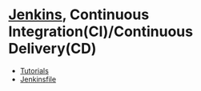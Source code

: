 # [Jenkins](https://jenkins.io/), Continuous Integration(CI)/Continuous Delivery(CD)

+ [Tutorials](https://github.com/HudsonWu/linuxStudying/blob/master/efficiency/jenkins/guide.md)
+ [Jenkinsfile](https://github.com/HudsonWu/linuxStudying/blob/master/efficiency/jenkins/Jenkinsfile-example)


